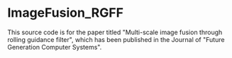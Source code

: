 # ImageFusion_RGFF
This source code is for the paper titled "Multi-scale image fusion through rolling guidance filter", which has been published in the Journal of "Future Generation Computer Systems".

